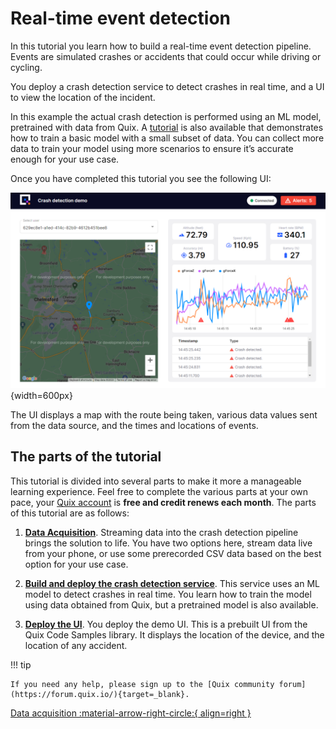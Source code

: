 # Real-time event detection

In this tutorial you learn how to build a real-time event detection pipeline. Events are simulated crashes or accidents that could occur while driving or cycling. 

You deploy a crash detection service to detect crashes in real time, and a UI to view the location of the incident.

In this example the actual crash detection is performed using an ML model, pretrained with data from Quix. A [tutorial](../train-and-deploy-ml/overview.md) is also available that demonstrates how to train a basic model with a small subset of data. You can collect more data to train your model using more scenarios to ensure it’s accurate enough for your use case.

Once you have completed this tutorial you see the following UI:

![Event detection UI](./images/ui.png){width=600px}

The UI displays a map with the route being taken, various data values sent from the data source, and the times and locations of events.

## The parts of the tutorial

This tutorial is divided into several parts to make it more a manageable learning experience. Feel free to complete the various parts at your own pace, your [Quix account](https://portal.platform.quix.ai/self-sign-up) is **free and credit renews each month**. The parts of this tutorial are as follows:

1. [**Data Acquisition**](./data-acquisition.md). Streaming data into the crash detection pipeline brings the solution to life. You have two options here, stream data live from your phone, or use some prerecorded CSV data based on the best option for your use case.

2. [**Build and deploy the crash detection service**](./crash-detection.md). This service uses an ML model to detect crashes in real time. You learn how to train the model using data obtained from Quix, but a pretrained model is also available.

3. [**Deploy the UI**](./crash-detection-ui.md). You deploy the demo UI. This is a prebuilt UI from the Quix Code Samples library. It displays the location of the device, and the location of any accident.

!!! tip

	If you need any help, please sign up to the [Quix community forum](https://forum.quix.io/){target=_blank}.

[Data acquisition :material-arrow-right-circle:{ align=right }](./data-acquisition.md)
